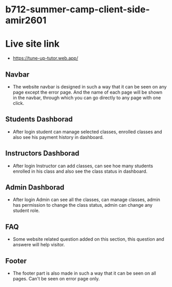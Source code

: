 # b712-summer-camp-client-side-amir2601

# Live site link
* https://tune-up-tutor.web.app/

## Navbar
* The website navbar is designed in such a way that it can be seen on any page except the error page.  And the name of each page will be shown in the navbar, through which you can go directly to any page with one click.

## Students Dashborad
* After login student can manage selected classes, enrolled classes and also see his payment history in dashboard.

## Instructors Dashborad
* After login Instructor can add classes, can see hoe many students enrolled in his class and also see the class status in dashboard.

## Admin Dashborad
* After login Admin can see all the classes, can manage classes, admin has permission to change the class status, admin can change any student role.

## FAQ
* Some website related question added on this section, this question and answere will help visitor.

## Footer
* The footer part is also made in such a way that it can be seen on all pages.  Can't be seen on error page only.

